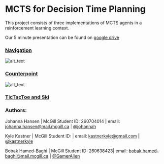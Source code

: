 # MCTS for Decision Time Planning

This project consists of three implementations of MCTS agents in a reinforcement learning context. 

Our 5 minute presentation can be found on [google drive](https://docs.google.com/presentation/d/1Hr9rWROJK0cbpJSw84OBIwv4QQP5CkCYjcoN2OVs6NQ/edit?usp=sharing)

### [Navigation](https://github.com/rllabmcgill/MCTS_function_approximation/blob/master/trajectories/README.md)

![alt_text](https://github.com/rllabmcgill/MCTS_function_approximation/blob/master/trajectories/multi_episode.gif)

### [Counterpoint](https://github.com/rllabmcgill/MCTS_function_approximation/blob/master/counterpoint/README.md)

![alt_text](https://github.com/rllabmcgill/MCTS_function_approximation/blob/master/counterpoint/three_voice_puct_mcts_plot_0.png)

### [TicTacToe and Ski ](https://github.com/rllabmcgill/MCTS_function_approximation/blob/master/tictactoe/README.md)

### Authors:

Johanna Hansen | McGill Student ID: 260704014 | email: johanna.hansen@mail.mcgill.ca | [@johannah](http://github.com/johannah)

Kyle Kastner | McGill Student ID:  | email: kastnerkyle@gmail.com | [@kastnerkyle](http://github.com/kastnerkyle)

Bobak Hamed-Baghi | McGill Student ID: 260638423| email: bobak.hamed-baghi@mail.mcgill.ca |  [@GamerAlien](http://github.com/GamerAlien)
